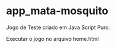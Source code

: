 # app_mata-mosquito
Jogo de Teste criado em Java Script Puro.

Executar o jogo no arquivo home.html
